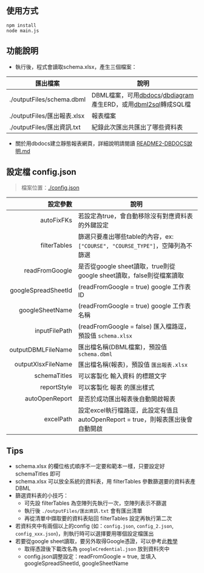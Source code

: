 ## 使用方式

```
npm install
node main.js
```

## 功能說明

- 執行後，程式會讀取schema.xlsx，產生三個檔案：

| 匯出檔案                    | 說明                                                                                                                                          |
| --------------------------- | --------------------------------------------------------------------------------------------------------------------------------------------- |
| ./outputFiles/schema.dbml   | DBML檔案，可用[dbdocs](https://dbdocs.io/)/[dbdiagram](https://dbdiagram.io/d)產生ERD，或用[dbml2sql](https://dbml.dbdiagram.io/cli)轉成SQL檔 |
| ./outputFiles/匯出報表.xlsx | 報表檔案                                                                                                                                      |
| ./outputFiles/匯出資訊.txt  | 紀錄此次匯出共匯出了哪些資料表                                                                                                                |

- 關於用dbdocs建立靜態報表網頁，詳細說明請閱讀 [README2-DBDOCS說明.md](./README2-DBDOCS說明.md)



## 設定檔 config.json

> 檔案位置：[./config.json](./config.json)

|            設定參數 | 說明                                                                            |
| ------------------: | ------------------------------------------------------------------------------- |
|          autoFixFKs | 若設定為true，會自動移除沒有對應資料表的外鍵設定                                |
|        filterTables | 篩選只要產出哪些table的內容，ex: `["COURSE", "COURSE_TYPE"]`，空陣列為不篩選    |
|      readFromGoogle | 是否從google sheet讀取，true則從google sheet讀取，false則從檔案讀取             |
| googleSpreadSheetId | (readFromGoogle = true) google 工作表ID                                         |
|     googleSheetName | (readFromGoogle = true) google 工作表名稱                                       |
|       inputFilePath | (readFromGoogle = false) 匯入檔路逕，預設值 `schema.xlsx`                       |
|  outputDBMLFileName | 匯出檔名稱(DBML檔案)，預設值 `schema.dbml`                                      |
|  outputXlsxFileName | 匯出檔名稱(報表)，預設值 `匯出報表.xlsx`                                        |
|        schemaTitles | 可以客製化 輸入資料 的標題文字                                                  |
|         reportStyle | 可以客製化 報表 的匯出樣式                                                      |
|      autoOpenReport | 是否於成功匯出報表後自動開啟報表                                                |
|           excelPath | 設定excel執行檔路逕，此設定有值且 autoOpenReport = true，則報表匯出後會自動開啟 |

## Tips 
- schema.xlsx 的欄位格式順序不一定要和範本一樣，只要設定好 schemaTitles 即可
- schema.xlsx 可以放全系統的資料表，用 filterTables 參數篩選要的資料表產DBML
- 篩選資料表的小技巧：
    - 可先設 filterTables 為空陣列先執行一次，空陣列表示不篩選
    - 執行後 `./outputFiles/匯出資訊.txt` 會有匯出清單
    - 再從清單中擷取要的資料表貼回 filterTables 設定再執行第二次
- 若資料夾中有兩個以上的config (如：`config.json`, `config_2.json`, `config_xxx.json`)，則執行時可以選擇要用哪個設定檔匯出
- 若要從google sheet讀取，要另外取得Google憑證，可以參考此[教學](https://hackmd.io/@yy933/SkbnlqhT3#-%E5%8F%96%E5%BE%97Google%E6%86%91%E8%AD%89)
    - 取得憑證後下載改名為 `googleCredential.json` 放到資料夾中
    - config.json調整設定：readFromGoogle = true, 並填入 googleSpreadSheetId, googleSheetName


